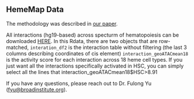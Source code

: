 ## HemeMap Data

The methodology was described in [our paper](https://www.nature.com/articles/s41590-022-01370-4).
 
All interactions (hg19-based) across specturm of hematopoiesis can be downloaded [HERE](https://osf.io/nkcdq).
In this Rdata, there are two objects that are row-matched, `interation_df2` is the interaction table without filtering (the last 3 columns describing coordinates of cis element)
`interaction_geoATACmean18` is the activity score for each interaction across 18 heme cell types. If you just want all the interactions specifically activated in HSC, you can simply select all the lines that interaction_geoATACmean18$HSC>8.91

If you have any questions, please reach out to Dr. Fulong Yu (fyu@broadinstitute.org).
